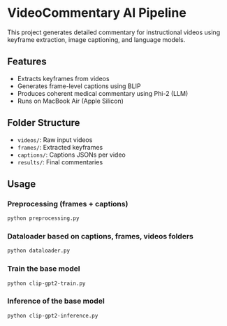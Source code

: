 # VideoCommentary AI Pipeline

This project generates detailed commentary for instructional videos using keyframe extraction, image captioning, and language models.

## Features
- Extracts keyframes from videos
- Generates frame-level captions using BLIP
- Produces coherent medical commentary using Phi-2 (LLM)
- Runs on MacBook Air (Apple Silicon)

## Folder Structure
- `videos/`: Raw input videos
- `frames/`: Extracted keyframes
- `captions/`: Captions JSONs per video
- `results/`: Final commentaries

## Usage
### Preprocessing (frames + captions)
```bash
python preprocessing.py
```

### Dataloader based on captions, frames, videos folders
```bash
python dataloader.py
```

### Train the base model
```bash
python clip-gpt2-train.py
```

### Inference of the base model
```bash
python clip-gpt2-inference.py
```

